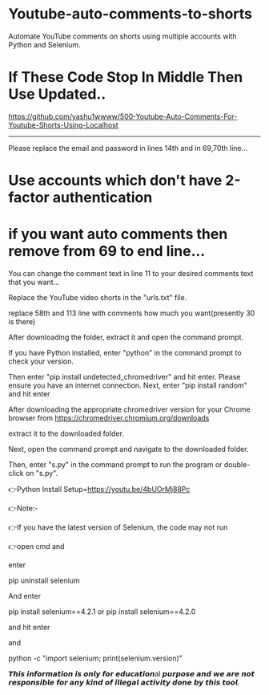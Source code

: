 # Youtube-auto-comments-to-shorts

Automate YouTube comments on shorts using multiple accounts with Python and Selenium.

# If These Code Stop In Middle Then Use Updated..

https://github.com/yashu1wwww/500-Youtube-Auto-Comments-For-Youtube-Shorts-Using-Localhost

-------------------------------------------------------------------------------------------------------------------------------------------------------

Please replace the email and password in lines 14th and in 69,70th line...

# Use accounts which don't have 2-factor authentication

# if you want auto comments then remove from 69 to end line...

You can change the comment text in line 11 to your desired comments text that you want...

Replace the YouTube video shorts in the "urls.txt" file.

replace 58th and 113 line with comments how much you want(presently 30 is there)

After downloading the folder, extract it and open the command prompt. 

If you have Python installed, enter "python" in the command prompt to check your version. 

Then enter "pip install undetected_chromedriver" and hit enter. Please ensure you have an internet connection. Next, enter "pip install random" and hit enter

After downloading the appropriate chromedriver version for your Chrome browser from https://chromedriver.chromium.org/downloads

extract it to the downloaded folder.

Next, open the command prompt and navigate to the downloaded folder.

Then, enter "s.py" in the command prompt to run the program or double-click on "s.py".

👉Python Install Setup=https://youtu.be/4bUOrMj88Pc

👉Note:-

👉If you have the latest version of Selenium, the code may not run

👉open cmd and

enter

pip uninstall selenium

And enter

pip install selenium==4.2.1 or pip install selenium==4.2.0

and hit enter

and

python -c "import selenium; print(selenium.version)"

𝙏𝙝𝙞𝙨 𝙞𝙣𝙛𝙤𝙧𝙢𝙖𝙩𝙞𝙤𝙣 𝙞𝙨 𝙤𝙣𝙡𝙮 𝙛𝙤𝙧 𝙚𝙙𝙪𝙘𝙖𝙩𝙞𝙤𝙣al 𝙥𝙪𝙧𝙥𝙤𝙨𝙚 𝙖𝙣𝙙 𝙬𝙚 𝙖𝙧𝙚 𝙣𝙤𝙩 𝙧𝙚𝙨𝙥𝙤𝙣𝙨𝙞𝙗𝙡𝙚 𝙛𝙤𝙧 𝙖𝙣𝙮 𝙠𝙞𝙣𝙙 𝙤𝙛 𝙞𝙡𝙡𝙚𝙜𝙖𝙡 𝙖𝙘𝙩𝙞𝙫𝙞𝙩𝙮 𝙙𝙤𝙣𝙚 𝙗𝙮 𝙩𝙝𝙞𝙨 𝙩𝙤𝙤𝙡.
